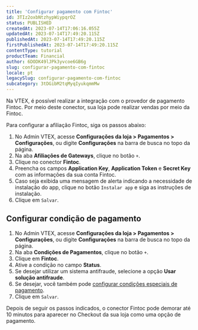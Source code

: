 ```yaml
---
title: 'Configurar pagamento com Fintoc'
id: 3TIz2oxbNtzhypWiypqrOZ
status: PUBLISHED
createdAt: 2023-07-14T17:06:16.055Z
updatedAt: 2023-07-14T17:49:20.115Z
publishedAt: 2023-07-14T17:49:20.115Z
firstPublishedAt: 2023-07-14T17:49:20.115Z
contentType: tutorial
productTeam: Financial
author: 6DODK49lJPk3yvcoe6GB6g
slug: configurar-pagamento-com-fintoc
locale: pt
legacySlug: configurar-pagamento-com-fintoc
subcategory: 3tDGibM2tqMyqIyukqmmMw
---
```


Na VTEX, é possível realizar a integração com o provedor de pagamento Fintoc. Por meio deste conector, sua loja pode realizar vendas por meio da Fintoc.

Para configurar a afiliação Fintoc, siga os passos abaixo:

1. No Admin VTEX, acesse __Configurações da loja > Pagamentos > Configurações__, ou digite __Configurações__ na barra de busca no topo da página.
2. Na aba __Afiliações de Gateways__, clique no botão `+`.
3. Clique no conector __Fintoc__.
4. Preencha os campos __Application Key__, __Application Token__ e __Secret Key__ com as informações da sua conta Fintoc.
5. Caso seja exibida uma mensagem de alerta indicando a necessidade de instalação do app, clique no botão `Instalar app` e siga as instruções de instalação.
6. Clique em `Salvar`.

## Configurar condição de pagamento

1. No Admin VTEX, acesse __Configurações da loja > Pagamentos > Configurações__, ou digite __Configurações__ na barra de busca no topo da página.
2. Na aba __Condições de Pagamentos__, clique no botão `+`.
3. Clique em __Fintoc__.
4. Ative a condição no campo __Status__.
5. Se desejar utilizar um sistema antifraude, selecione a opção __Usar solução antifraude__.
6. Se desejar, você também pode [configurar condições especiais de pagamento](https://help.vtex.com/pt/tutorial/condiciones-especiales--tutorials_456).
7. Clique em `Salvar`.

Depois de seguir os passos indicados, o conector Fintoc pode demorar até 10 minutos para aparecer no Checkout da sua loja como uma opção de pagamento. 
